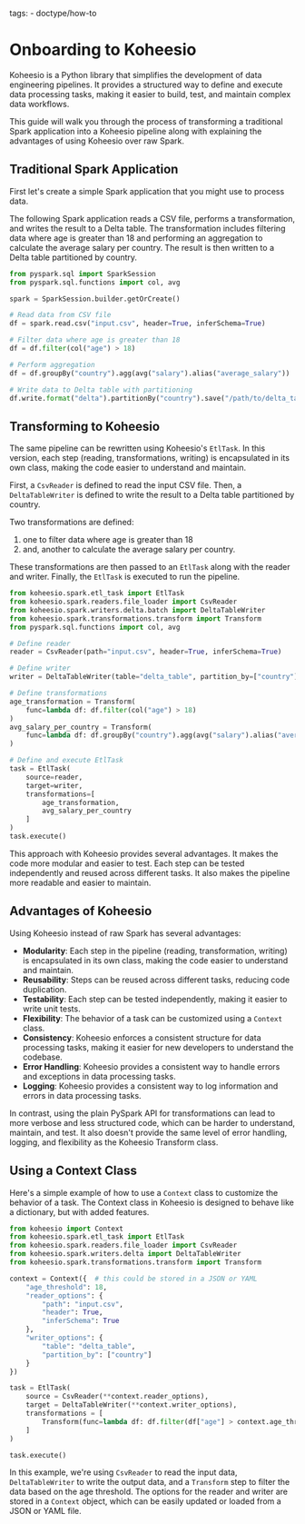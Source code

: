 
tags:
    - doctype/how-to

# Onboarding to Koheesio

Koheesio is a Python library that simplifies the development of data engineering pipelines. It provides a structured 
way to define and execute data processing tasks, making it easier to build, test, and maintain complex data workflows. 

This guide will walk you through the process of transforming a traditional Spark application into a Koheesio pipeline 
along with explaining the advantages of using Koheesio over raw Spark.

## Traditional Spark Application

First let's create a simple Spark application that you might use to process data.

The following Spark application reads a CSV file, performs a transformation, and writes the result to a Delta table. 
The transformation includes filtering data where age is greater than 18 and performing an aggregation to calculate the 
average salary per country. The result is then written to a Delta table partitioned by country.

```python
from pyspark.sql import SparkSession
from pyspark.sql.functions import col, avg

spark = SparkSession.builder.getOrCreate()

# Read data from CSV file
df = spark.read.csv("input.csv", header=True, inferSchema=True)

# Filter data where age is greater than 18
df = df.filter(col("age") > 18)

# Perform aggregation
df = df.groupBy("country").agg(avg("salary").alias("average_salary"))

# Write data to Delta table with partitioning
df.write.format("delta").partitionBy("country").save("/path/to/delta_table")
```

## Transforming to Koheesio

The same pipeline can be rewritten using Koheesio's `EtlTask`. In this version, each step (reading, transformations, 
writing) is encapsulated in its own class, making the code easier to understand and maintain.  

First, a `CsvReader` is defined to read the input CSV file. Then, a `DeltaTableWriter` is defined to write the result 
to a Delta table partitioned by country. 

Two transformations are defined: 
1. one to filter data where age is greater than 18
2. and, another to calculate the average salary per country. 

These transformations are then passed to an `EtlTask` along with the reader and writer. Finally, the `EtlTask` is 
executed to run the pipeline.

```python
from koheesio.spark.etl_task import EtlTask
from koheesio.spark.readers.file_loader import CsvReader
from koheesio.spark.writers.delta.batch import DeltaTableWriter
from koheesio.spark.transformations.transform import Transform
from pyspark.sql.functions import col, avg

# Define reader
reader = CsvReader(path="input.csv", header=True, inferSchema=True)

# Define writer
writer = DeltaTableWriter(table="delta_table", partition_by=["country"])

# Define transformations
age_transformation = Transform(
    func=lambda df: df.filter(col("age") > 18)
)
avg_salary_per_country = Transform(
    func=lambda df: df.groupBy("country").agg(avg("salary").alias("average_salary"))
)

# Define and execute EtlTask
task = EtlTask(
    source=reader, 
    target=writer, 
    transformations=[
        age_transformation,
        avg_salary_per_country
    ]
)
task.execute()
```
This approach with Koheesio provides several advantages. It makes the code more modular and easier to test. Each step
can be tested independently and reused across different tasks. It also makes the pipeline more readable and easier to
maintain.

## Advantages of Koheesio

Using Koheesio instead of raw Spark has several advantages:

- **Modularity**: Each step in the pipeline (reading, transformation, writing) is encapsulated in its own class, 
    making the code easier to understand and maintain.
- **Reusability**: Steps can be reused across different tasks, reducing code duplication.
- **Testability**: Each step can be tested independently, making it easier to write unit tests.
- **Flexibility**: The behavior of a task can be customized using a `Context` class.
- **Consistency**: Koheesio enforces a consistent structure for data processing tasks, making it easier for new 
    developers to understand the codebase.
- **Error Handling**: Koheesio provides a consistent way to handle errors and exceptions in data processing tasks.
- **Logging**: Koheesio provides a consistent way to log information and errors in data processing tasks.

In contrast, using the plain PySpark API for transformations can lead to more verbose and less structured code, which 
can be harder to understand, maintain, and test. It also doesn't provide the same level of error handling, logging, and
flexibility as the Koheesio Transform class.

## Using a Context Class

Here's a simple example of how to use a `Context` class to customize the behavior of a task.
The Context class in Koheesio is designed to behave like a dictionary, but with added features. 

```python
from koheesio import Context
from koheesio.spark.etl_task import EtlTask
from koheesio.spark.readers.file_loader import CsvReader
from koheesio.spark.writers.delta import DeltaTableWriter
from koheesio.spark.transformations.transform import Transform

context = Context({  # this could be stored in a JSON or YAML
    "age_threshold": 18,
    "reader_options": {
        "path": "input.csv",
        "header": True,
        "inferSchema": True
    },
    "writer_options": {
        "table": "delta_table",
        "partition_by": ["country"]
    }
})

task = EtlTask(
    source = CsvReader(**context.reader_options),
    target = DeltaTableWriter(**context.writer_options),
    transformations = [
        Transform(func=lambda df: df.filter(df["age"] > context.age_threshold))
    ]
)

task.execute()
```

In this example, we're using `CsvReader` to read the input data, `DeltaTableWriter` to write the output data, and a 
`Transform` step to filter the data based on the age threshold. The options for the reader and writer are stored in a
`Context` object, which can be easily updated or loaded from a JSON or YAML file.
